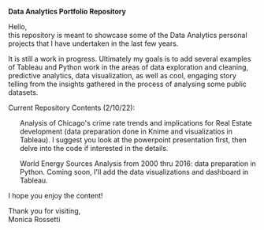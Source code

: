 <b>Data Analytics Portfolio Repository</b>

<p> Hello, <br/>
this repository is meant to showcase some of the Data Analytics personal projects that I have undertaken in the last few years.<br/> 
<p>It is still a work in progress. Ultimately my goals is to add several examples of Tableau and Python work in the areas of data exploration and cleaning, predictive analytics, data visualization, as well as cool, engaging story telling from the insights gathered in the process of analysing some public datasets.
  
<p>Current Repository Contents (2/10/22):
  <ul>Analysis of Chicago's crime rate trends and implications for Real Estate development (data preparation done in Knime and visualizatios in Tableau). I suggest you look at the powerpoint presentation first, then delve into the code if interested in the details.</ul>
   <ul> World Energy Sources Analysis from 2000 thru 2016: data preparation in Python. Coming soon, I'll add the data visualizations and dashboard in Tableau.</ul>
 
<p>I hope you enjoy the content! <br/>
<p>Thank you for visiting,<br/>
Monica Rossetti
